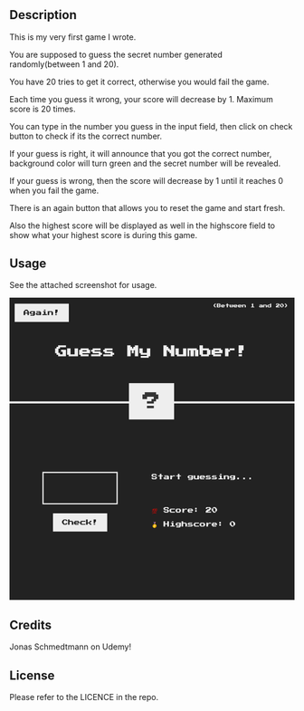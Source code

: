 # <Guess My Number Game>

## Description

This is my very first game I wrote.

You are supposed to guess the secret number generated randomly(between 1 and 20).

You have 20 tries to get it correct, otherwise you would fail the game.

Each time you guess it wrong, your score will decrease by 1. Maximum score is 20 times.

You can type in the number you guess in the input field, then click on check button to check if its the correct number.

If your guess is right, it will announce that you got the correct number, background color will turn green and the secret number will be revealed.

If your guess is wrong, then the score will decrease by 1 until it reaches 0 when you fail the game.

There is an again button that allows you to reset the game and start fresh.

Also the highest score will be displayed as well in the highscore field to show what your highest score is during this game.

## Usage

See the attached screenshot for usage.

![Game console](assets/screenshot.png)

## Credits

Jonas Schmedtmann on Udemy!

## License

Please refer to the LICENCE in the repo.

